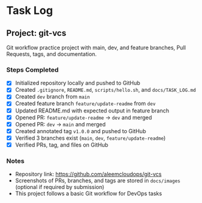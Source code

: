 # Task Log

## Project: git-vcs
Git workflow practice project with main, dev, and feature branches, Pull Requests, tags, and documentation.

### Steps Completed
- [x] Initialized repository locally and pushed to GitHub
- [x] Created `.gitignore`, `README.md`, `scripts/hello.sh`, and `docs/TASK_LOG.md`
- [x] Created `dev` branch from `main`
- [x] Created feature branch `feature/update-readme` from `dev`
- [x] Updated README.md with expected output in feature branch
- [x] Opened PR: `feature/update-readme` → `dev` and merged
- [x] Opened PR: `dev` → `main` and merged
- [x] Created annotated tag `v1.0.0` and pushed to GitHub
- [x] Verified 3 branches exist (`main`, `dev`, `feature/update-readme`)
- [x] Verified PRs, tag, and files on GitHub

### Notes
- Repository link: https://github.com/aleemcloudops/git-vcs
- Screenshots of PRs, branches, and tags are stored in `docs/images` (optional if required by submission)
- This project follows a basic Git workflow for DevOps tasks


